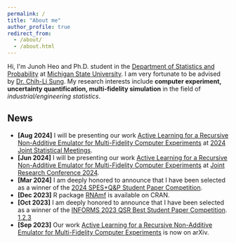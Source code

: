 ```yaml
---
permalink: /
title: "About me"
author_profile: true
redirect_from: 
  - /about/
  - /about.html
---
```


Hi, I'm Junoh Heo and Ph.D. student in the [Department of Statistics and Probability](https://stt.natsci.msu.edu/) at [Michigan State University](https://msu.edu/). I am very fortunate to be advised by [Dr. Chih-Li Sung](https://chihli.github.io). My research interests include **computer experiment, uncertainty quantification, multi-fidelity simulation** in the field of *industrial/engineering statistics*. 

News
------
* **[Aug 2024]** I will be presenting our work [Active Learning for a Recursive Non-Additive Emulator for Multi-Fidelity Computer Experiments](https://arxiv.org/abs/2309.11772) at [2024 Joint Statistical Meetings](https://ww2.amstat.org/meetings/jsm/2024/index.cfm).
* **[Jun 2024]** I will be presenting our work [Active Learning for a Recursive Non-Additive Emulator for Multi-Fidelity Computer Experiments](https://arxiv.org/abs/2309.11772) at [Joint Research Conference 2024](https://uwaterloo.ca/joint-research-conference-statistics-quality-industry-technology/).
* **[Mar 2024]** I am deeply honored to announce that I have been selected as a winner of the [2024 SPES+Q&P Student Paper Competition](https://community.amstat.org/spes/outreach/studentpapercompetition). 
* **[Dec 2023]** R package [RNAmf](https://cran.r-project.org/web/packages/RNAmf/index.html) is available on CRAN.
* **[Oct 2023]** I am deeply honored to announce that I have been selected as a winner of the [INFORMS 2023 QSR Best Student Paper Competition](https://connect.informs.org/qsr/awards). [1](https://www.informs.org/Recognizing-Excellence/Community-Prizes/Quality-Statistics-Reliability-Section/Best-Student-Paper),[2](https://www.linkedin.com/posts/informs-quality-statistics-and-reliability-qsr_informsqsr-quality-statistics-activity-7120983705677963264-GJyB/),[3](https://stt.natsci.msu.edu/news/heo-wins-informs-2023-best-student-paper-competition.aspx)
* **[Sep 2023]** Our work [Active Learning for a Recursive Non-Additive Emulator for Multi-Fidelity Computer Experiments](https://arxiv.org/abs/2309.11772) is now on arXiv.


